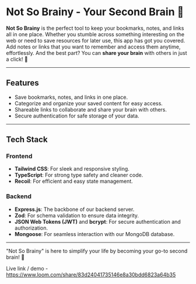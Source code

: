 # Not So Brainy - Your Second Brain 🧠

**Not So Brainy** is the perfect tool to keep your bookmarks, notes, and links all in one place. Whether you stumble across something interesting on the web or need to save resources for later use, this app has got you covered. Add notes or links that you want to remember and access them anytime, effortlessly. And the best part? You can **share your brain** with others in just a click! 🚀  

---

## Features
- Save bookmarks, notes, and links in one place.
- Categorize and organize your saved content for easy access.
- Shareable links to collaborate and share your brain with others.
- Secure authentication for safe storage of your data.

---

## Tech Stack

### Frontend
- **Tailwind CSS**: For sleek and responsive styling.  
- **TypeScript**: For strong type safety and cleaner code.  
- **Recoil**: For efficient and easy state management.  

### Backend
- **Express.js**: The backbone of our backend server.  
- **Zod**: For schema validation to ensure data integrity.  
- **JSON Web Tokens (JWT)** and **bcrypt**: For secure authentication and authorization.  
- **Mongoose**: For seamless interaction with our MongoDB database.  

---

"Not So Brainy" is here to simplify your life by becoming your go-to second brain! 🎉

Live link / demo - https://www.loom.com/share/83d24041735146e8a30bdd6823a64b35